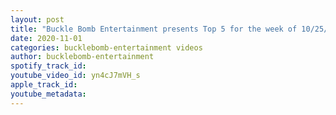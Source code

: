 ```yaml
---
layout: post
title: "Buckle Bomb Entertainment presents Top 5 for the week of 10/25/20 - 10/31/20"
date: 2020-11-01
categories: bucklebomb-entertainment videos
author: bucklebomb-entertainment
spotify_track_id: 
youtube_video_id: yn4cJ7mVH_s
apple_track_id: 
youtube_metadata: 
---
```

